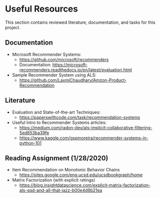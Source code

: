 # Useful Resources 

This section contains reviewed literature, documentation, and tasks for this project.

## Documentation

- Microsoft Recommender Systems:
  - https://github.com/microsoft/recommenders
  - Documentation: https://microsoft-recommenders.readthedocs.io/en/latest/evaluation.html
- Sample Recommender System using ALS:
  - https://github.com/LaxmiChaudhary/Amzon-Product-Recommendation

## Literature

- Evaluation and State-of-the-art Techniques:
  - https://paperswithcode.com/task/recommendation-systems
- Useful Intro to Recommender Systems articles:
  - https://medium.com/radon-dev/als-implicit-collaborative-filtering-5ed653ba39fe
  - https://www.kaggle.com/gspmoreira/recommender-systems-in-python-101

## Reading Assignment (1/28/2020)

- Item Recommendation on Monotonic Behavior Chains
    - https://sites.google.com/eng.ucsd.edu/ucsdbookgraph/home
- Matrix Factorization (with explicit ratings)
    - https://blog.insightdatascience.com/explicit-matrix-factorization-als-sgd-and-all-that-jazz-b00e4d9b21ea
